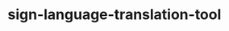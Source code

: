 # sign-language-translation-tool

<!--

Tools: Python, Django, RESTful API, Postman Agent

Task Description:
The API allows users to submit text input and receive a simple response indicating successful translation.

Requirements:
- Implement a single API endpoint for:
  - Receiving text input in English.
  - Generating a simple response indicating successful translation.
- Use appropriate HTTP methods (e.g., POST) and status codes.
- Simulate the translation process without integrating with external services or libraries.
- Ensure basic error handling and validation.
- Provide minimal documentation for your API endpoint.

Test via Postman Agent:
1. Navigate to "sign-language-translation-tool" directory
2. Activate virtual enviornment: source ./.venv/bin/activate
2. python manage.py runserver
3. Create a new request using:
    a. http://localhost:8000/translator/
    b. Navigate to "Body", then select "raw", enter the following:
        {
            "message": "hello"
        }

GitHub Repository:
https://github.com/pkannan3/sign-language-translation-tool

Reference Material:
- Previous projects/notes
- https://www.django-rest-framework.org/api-guide/views/#api_view
- https://www.django-rest-framework.org/tutorial/2-requests-and-responses/#request-objects
- https://www.django-rest-framework.org/api-guide/status-codes/

 -->
